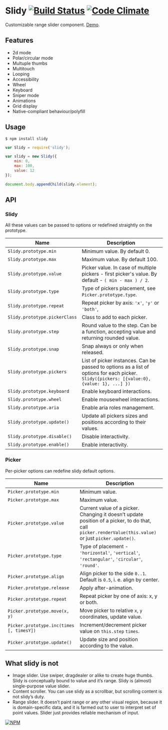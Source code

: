 # Slidy [![Build Status](https://travis-ci.org/dfcreative/slidy.svg?branch=master)](https://travis-ci.org/dfcreative/slidy) [![Code Climate](https://codeclimate.com/github/dfcreative/slidy/badges/gpa.svg)](https://codeclimate.com/github/dfcreative/slidy)

Customizable range slider component. [Demo](TODO).

## Features

* 2d mode
* Polar/circular mode
* Multuple thumbs
* Multitouch
* Looping
* Accessibility
* Wheel
* Keyboard
* Sniper mode
* Animations
* Grid display
* Native-compliant behaviour/polyfill

## Usage

`$ npm install slidy`

```js
var Slidy = require('slidy');

var slidy = new Slidy({
	min: 0,
	max: 100,
	value: 12
});

document.body.appendChild(slidy.element);
```

## API

### Slidy

All these values can be passed to options or redefined straightly on the prototype.

| Name | Description |
|---|---|
| `Slidy.prototype.min` | Minimum value. By default 0. |
| `Slidy.prototype.max` | Maximum value. By default 100. |
| `Slidy.prototype.value` | Picker value. In case of multiple pickers - first picker's value. By default - `( min - max ) / 2`. |
| `Slidy.prototype.type` | Type of pickers placement, see `Picker.prototype.type`. |
| `Slidy.prototype.repeat` | Repeat picker by axis: `'x'`, `'y'` or `'both'`, |
| `Slidy.prototype.pickerClass` | Class to add to each picker. |
| `Slidy.prototype.step` | Round value to the step. Can be a function, accepting value and returning rounded value. |
| `Slidy.prototype.snap` | Snap always or only when released. |
| `Slidy.prototype.pickers` | List of picker instances. Can be passed to options as a list of options for each picker. `Slidy({pickers: [{value:0}, {value: 1}, ...] })` |
| `Slidy.prototype.keyboard` | Enable keyboard interactions. |
| `Slidy.prototype.wheel` | Enable mousewheel interactions. |
| `Slidy.prototype.aria` | Enable aria roles management. |
| `Slidy.prototype.update()` | Update all pickers sizes and positions according to their values. |
| `Slidy.prototype.disable()` | Disable interactivity. |
| `Slidy.prototype.enable()` | Enable interactivity. |


### Picker

Per-picker options can redefine slidy default options.

| Name | Description |
|---|---|
| `Picker.prototype.min` | Minimum value. |
| `Picker.prototype.max` | Maximum value. |
| `Picker.prototype.value` | Current value of a picker. Changing it doesn’t update position of a picker, to do that, call `picker.renderValue(this.value)` or just `picker.update()`. |
| `Picker.prototype.type` | Type of placement - `'horizontal'`, `'vertical'`, `'rectangular'`, `'circular'`, `'round'`. |
| `Picker.prototype.align` | Align picker to the side `0..1`. Default is `0.5`, i. e. align by center. |
| `Picker.prototype.release` | Apply after-animation. |
| `Picker.prototype.repeat` | Repeat picker by one of axis: x, y or both. |
| `Picker.prototype.move(x, y)` | Move picker to relative `x`, `y` coordinates, update value. |
| `Picker.prototype.inc(times [, timesY])` | Increment/decrement picker value on `this.step` `times`. |
| `Picker.prototype.update()` | Update size and position according to the value. |


## What slidy is not

* Image slider. Use swiper, dragdealer or alike to create huge thumbs. Slidy is conceptually bound to value and it’s range. Slidy is (almost) single-purpose value slider.
* Content scroller. You can use slidy as a scrollbar, but scrolling content is not slidy’s duty.
* Range slider. It doesn’t paint range or any other visual region, because it is domain-specific data, and it is farmed out to user to interpret set of point values. Slider just provides reliable mechanism of input.


[![NPM](https://nodei.co/npm/slidy.png?downloads=true&downloadRank=true&stars=true)](https://nodei.co/npm/slidy/)